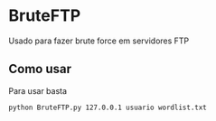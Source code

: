 # BruteFTP
Usado para fazer brute force em servidores FTP

## Como usar
Para usar basta
```
python BruteFTP.py 127.0.0.1 usuario wordlist.txt
```

